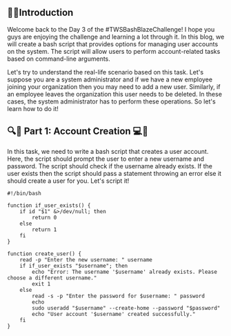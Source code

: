 ## **👩‍💻Introduction**

Welcome back to the Day 3 of the #TWSBashBlazeChallenge! I hope you guys are enjoying the challenge and learning a lot through it. In this blog, we will create a bash script that provides options for managing user accounts on the system. The script will allow users to perform account-related tasks based on command-line arguments.

Let's try to understand the real-life scenario based on this task. Let's suppose you are a system administrator and if we have a new employee joining your organization then you may need to add a new user. Similarly, if an employee leaves the organization this user needs to be deleted. In these cases, the system administrator has to perform these operations. So let's learn how to do it!

## **🔍🔐 Part 1: Account Creation 💻🚀**

In this task, we need to write a bash script that creates a user account. Here, the script should prompt the user to enter a new username and password. The script should check if the username already exists. If the user exists then the script should pass a statement throwing an error else it should create a user for you. Let's script it!

```
#!/bin/bash

function if_user_exists() {
    if id "$1" &>/dev/null; then
        return 0
    else
        return 1
    fi
}

function create_user() {
    read -p "Enter the new username: " username
    if if_user_exists "$username"; then
        echo "Error: The username '$username' already exists. Please choose a different username."
        exit 1 
    else
        read -s -p "Enter the password for $username: " password
        echo
        sudo useradd "$username" --create-home --password "$password"
        echo "User account '$username' created successfully."
    fi
}

```
